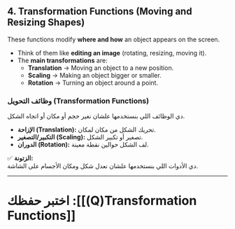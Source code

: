 
## **4. Transformation Functions (Moving and Resizing Shapes)**

These functions modify **where and how** an object appears on the screen.

- Think of them like **editing an image** (rotating, resizing, moving it).
- The **main transformations** are:
    - **Translation** → Moving an object to a new position.
    - **Scaling** → Making an object bigger or smaller.
    - **Rotation** → Turning an object around a point.

### **وظائف التحويل (Transformation Functions)**

دي الوظائف اللي بنستخدمها علشان نغير حجم أو مكان أو اتجاه الشكل.

- **الإزاحة (Translation):** تحريك الشكل من مكان لمكان.
- **التكبير/التصغير (Scaling):** تصغير أو تكبير الشكل.
- **الدوران (Rotation):** لف الشكل حوالين نقطة معينة.

✅ **الزتونة:**  
دي الأدوات اللي بنستخدمها علشان نعدل شكل ومكان الأجسام على الشاشة.

---
# اختبر حفظك :[[(Q)Transformation Functions]]